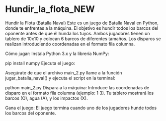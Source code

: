 # Hundir_la_flota_NEW
Hundir la Flota (Batalla Naval)
Este es un juego de Batalla Naval en Python, donde te enfrentas a la máquina. El objetivo es hundir todos los barcos del oponente antes de que él hunda los tuyos. Ambos jugadores tienen un tablero de 10x10 y colocan 6 barcos de diferentes tamaños. Los disparos se realizan introduciendo coordenadas en el formato fila columna.

Cómo jugar:
Instala Python 3.x y la librería NumPy:

pip install numpy
Ejecuta el juego:

Asegúrate de que el archivo main_2.py llame a la función jugar_batalla_naval() y ejecuta el script en la terminal:

python main_2.py
Dispara a la máquina: Introduce las coordenadas de disparo en el formato fila columna (ejemplo: 1 3). Tu tablero mostrará los barcos (O), agua (A), y los impactos (X).

Gana el juego: El juego termina cuando uno de los jugadores hunde todos los barcos del oponente.
